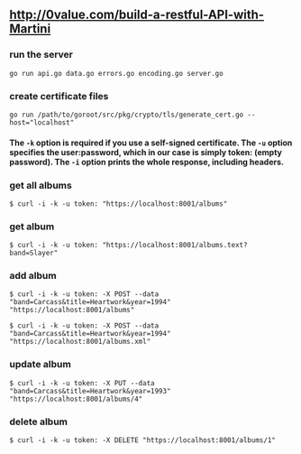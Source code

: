 ## http://0value.com/build-a-restful-API-with-Martini

### run the server

	go run api.go data.go errors.go encoding.go server.go

### create certificate files

	go run /path/to/goroot/src/pkg/crypto/tls/generate_cert.go --host="localhost"

#### The `-k` option is required if you use a self-signed certificate. The `-u` option specifies the user:password, which in our case is simply token: (empty password). The `-i` option prints the whole response, including headers.

### get all albums

	$ curl -i -k -u token: "https://localhost:8001/albums"

### get album

	$ curl -i -k -u token: "https://localhost:8001/albums.text?band=Slayer"

### add album
	
	$ curl -i -k -u token: -X POST --data "band=Carcass&title=Heartwork&year=1994" "https://localhost:8001/albums"

	$ curl -i -k -u token: -X POST --data "band=Carcass&title=Heartwork&year=1994" "https://localhost:8001/albums.xml"

### update album

	$ curl -i -k -u token: -X PUT --data "band=Carcass&title=Heartwork&year=1993" "https://localhost:8001/albums/4"

### delete album

	$ curl -i -k -u token: -X DELETE "https://localhost:8001/albums/1"
